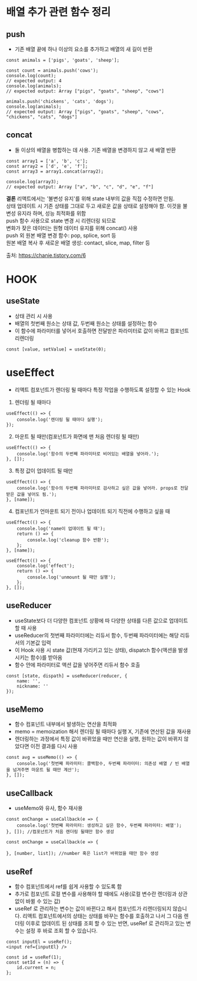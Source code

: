# 배열 추가 관련 함수 정리

## push
* 기존 배열 끝에 하나 이상의 요소를 추가하고 배열의 새 길이 반환
~~~
const animals = ['pigs', 'goats', 'sheep'];

const count = animals.push('cows');
console.log(count);
// expected output: 4
console.log(animals);
// expected output: Array ["pigs", "goats", "sheep", "cows"]

animals.push('chickens', 'cats', 'dogs');
console.log(animals);
// expected output: Array ["pigs", "goats", "sheep", "cows", "chickens", "cats", "dogs"]
~~~

## concat
* 둘 이상의 배열을 병합하는 데 사용. 기존 배열을 변경하지 않고 새 배열 반환
~~~
const array1 = ['a', 'b', 'c'];
const array2 = ['d', 'e', 'f'];
const array3 = array1.concat(array2);

console.log(array3);
// expected output: Array ["a", "b", "c", "d", "e", "f"]
~~~

**결론**
리액트에서는 '불변성 유지'를 위해 state 내부의 값을 직접 수정하면 안됨.<br>
상태 업데이트 시 기존 상태를 그대로 두고 새로운 값을 상태로 설정해야 함. 이것을 불변성 유지라 하며, 성능 최적화를 위함<br>
push 함수 사용으로 state 변경 시 리렌더링 되므로<br>
변화가 잦은 데이터는 원형 데이터 유지를 위해 concat() 사용<br>
push 외 원본 배열 변경 함수: pop, splice, sort 등<br>
원본 배열 복사 후 새로운 배열 생성: contact, slice, map, filter 등

출처: https://chanie.tistory.com/6


# HOOK

## useState
* 상태 관리 시 사용
* 배열의 첫번째 원소는 상태 값, 두번째 원소는 상태를 설정하는 함수
* 이 함수에 파라미터를 넣어서 호출하면 전달받은 파라미터로 값이 바뀌고 컴포넌트 리렌더링
~~~
const [value, setValue] = useState(0);
~~~

# useEffect
* 리액트 컴포넌트가 렌더링 될 때마다 특정 작업을 수행하도록 설정할 수 있는 Hook
1. 렌더링 될 때마다
~~~
useEffect(() => {
	console.log('렌더링 될 때마다 실행');
});
~~~

2. 마운트 될 때만(컴포넌트가 화면에 맨 처음 렌더링 될 때만)
~~~
useEffect(() => {
	console.log('함수의 두번째 파라미터로 비어있는 배열을 넣어라.');
}, []);
~~~

3. 특정 값이 업데이트 될 때만
~~~
useEffect(() => {
	console.log('함수의 두번째 파라미터로 검사하고 싶은 값을 넣어라. props로 전달받은 값을 넣어도 됨.');
}, [name]);
~~~

4. 컴포넌트가 언마운트 되기 전이나 업데이트 되기 직전에 수행하고 싶을 때
~~~
useEffect(() => {
	console.log('name이 업데이트 될 때');
	return () => {
		console.log('cleanup 함수 반환');
	};
}, [name]);
~~~
~~~
useEffect(() => {
	console.log('effect');
	return () => {
		console.log('unmount 될 때만 실행');
	};
}, []);
~~~

## useReducer
* useState보다 더 다양한 컴포넌트 상황에 따 다양한 상태를 다른 값으로 업데이트 할 때 사용
* useReducer의 첫번째 파라미터에는 리듀서 함수, 두번째 파라미터에는 해당 리듀서의 기본값 입력
* 이 Hook 사용 시 state 값(현재 가리키고 있는 상태), dispatch 함수(액션을 발생시키는 함수)를 받아옴
* 함수 안에 파라미터로 액션 값을 넣어주면 리듀서 함수 호출
~~~
const [state, dispath] = useReducer(reducer, {
	name: '',
	nickname: ''
});
~~~

## useMemo
* 함수 컴포넌트 내부에서 발생하는 연산을 최적화
* memo = memoization 해서 렌더링 될 때마다 실행 X, 기존에 연산된 값을 재사용 
* 렌더링하는 과정에서 특정 값이 바뀌었을 때만 연산을 실행, 원하는 값이 바뀌지 않았다면 이전 결과를 다시 사용
~~~
const avg = useMemo(() => {
	console.log('첫번째 파라미터: 콜백함수, 두번째 파라미터: 의존성 배열 / 빈 배열을 넘겨주면 마운트 될 때만 계산');
}, []);
~~~

## useCallback
* useMemo와 유사, 함수 재사용
~~~
const onChange = useCallback(e => {
	console.log('첫번째 파라미터: 생성하고 싶은 함수, 두번째 파라미터: 배열');
}, []); //컴포넌트가 처음 렌더링 될때만 함수 생성

const onChange = useCallback(e => {

}, [number, list]); //number 혹은 list가 바뀌었을 때만 함수 생성
~~~

## useRef
* 함수 컴포넌트에서 ref를 쉽게 사용할 수 있도록 함
* 추가로 컴포넌트 로컬 변수를 사용해야 할 때에도 사용(로컬 변수란 렌더링과 상관없이 바뀔 수 있는 값)
* useRef 로 관리하는 변수는 값이 바뀐다고 해서 컴포넌트가 리렌더링되지 않습니다. 리액트 컴포넌트에서의 상태는 상태를 바꾸는 함수를 호출하고 나서 그 다음 렌더링 이후로 업데이트 된 상태를 조회 할 수 있는 반면, useRef 로 관리하고 있는 변수는 설정 후 바로 조회 할 수 있습니다.
~~~
const inputEl = useRef();
<input ref={inputEl} />

const id = useRef(1);
const setId = (n) => {
	id.current = n;
};
~~~

